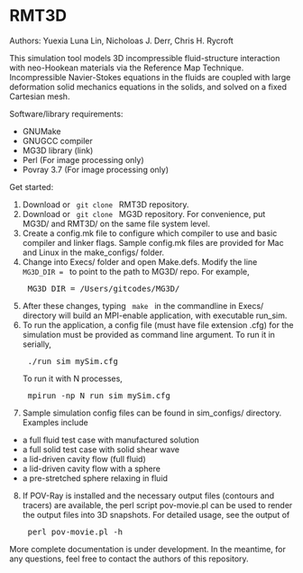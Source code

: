 # RMT3D
Authors: Yuexia Luna Lin, Nicholoas J. Derr, Chris H. Rycroft

This simulation tool models 3D incompressible fluid-structure interaction with neo-Hookean materials via the Reference Map Technique.
Incompressible Navier-Stokes equations in the fluids are coupled with large deformation solid mechanics equations in the solids, and solved on a fixed Cartesian mesh.

Software/library requirements:

- GNUMake
- GNUGCC compiler
- MG3D library (link)
- Perl         (For image processing only)
- Povray 3.7   (For image processing only)

Get started:
1. Download or <code> git clone </code> RMT3D repository.
2. Download or <code> git clone </code> MG3D repository. For convenience, put MG3D/ and RMT3D/ on the same file system level.
3. Create a config.mk file to configure which compiler to use and basic compiler and linker flags. Sample config.mk files are provided for Mac and Linux in the make_configs/ folder.
4. Change into Execs/ folder and open Make.defs. Modify the line <code> MG3D_DIR = </code> to point to the path to MG3D/ repo. For example, <pre> MG3D_DIR = /Users/gitcodes/MG3D/ </pre>
5. After these changes, typing <code> make </code> in the commandline in Execs/ directory will build an MPI-enable application, with executable run_sim.
6. To run the application, a config file (must have file extension .cfg) for the simulation must be provided as command line argument. To run it in serially,  <pre> ./run_sim mySim.cfg </pre> To run it with N processes, <pre> mpirun -np N run_sim mySim.cfg </pre>
7. Sample simulation config files can be found in sim_configs/ directory. Examples include
 * a full fluid test case with manufactured solution
 * a full solid test case with solid shear wave
 * a lid-driven cavity flow (full fluid)
 * a lid-driven cavity flow with a sphere
 * a pre-stretched sphere relaxing in fluid
8. If POV-Ray is installed and the necessary output files (contours and tracers) are available, the perl script pov-movie.pl can be used to render the output files into 3D snapshots. For detailed usage, see the output of <pre> perl pov-movie.pl -h </pre>

More complete documentation is under development.
In the meantime, for any questions, feel free to contact the authors of this repository.
